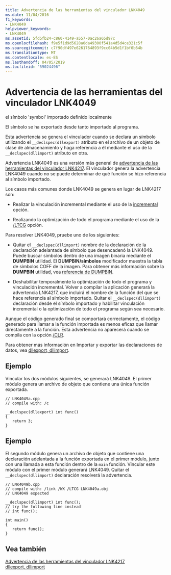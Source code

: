 ```yaml
---
title: Advertencia de las herramientas del vinculador LNK4049
ms.date: 11/04/2016
f1_keywords:
- LNK4049
helpviewer_keywords:
- LNK4049
ms.assetid: 5fd5fb24-c860-4149-a557-0ac26a65d97c
ms.openlocfilehash: f9e5f1d9d5628a0da49300f541a4d5d4ce321c5f
ms.sourcegitcommit: c7f90df497e6261764893f9cc04b5d1f1bf0b64b
ms.translationtype: MT
ms.contentlocale: es-ES
ms.lasthandoff: 04/05/2019
ms.locfileid: "59024496"
---
```

# <a name="linker-tools-warning-lnk4049"></a>Advertencia de las herramientas del vinculador LNK4049

el símbolo 'symbol' importado definido localmente

El símbolo se ha exportado desde tanto importado al programa.

Esta advertencia se genera el vinculador cuando se declara un símbolo utilizando el `__declspec(dllexport)` atributo en el archivo de un objeto de clase de almacenamiento y haga referencia a él mediante el uso de la `__declspec(dllimport)` atributo en otra.

Advertencia LNK4049 es una versión más general de [advertencia de las herramientas del vinculador LNK4217](../../error-messages/tool-errors/linker-tools-warning-lnk4217.md). El vinculador genera la advertencia LNK4049 cuando no se puede determinar de qué función se hizo referencia al símbolo importado.

Los casos más comunes donde LNK4049 se genera en lugar de LNK4217 son:

- Realizar la vinculación incremental mediante el uso de la [incremental](../../build/reference/incremental-link-incrementally.md) opción.

- Realizando la optimización de todo el programa mediante el uso de la [/LTCG](../../build/reference/ltcg-link-time-code-generation.md) opción.

Para resolver LNK4049, pruebe uno de los siguientes:

- Quitar el `__declspec(dllimport)` nombre de la declaración de la declaración adelantada de símbolo que desencadenó la LNK4049. Puede buscar símbolos dentro de una imagen binaria mediante el **DUMPBIN** utilidad. El **DUMPBIN/símbolos** modificador muestra la tabla de símbolos COFF de la imagen. Para obtener más información sobre la **DUMPBIN** utilidad, vea [referencia de DUMPBIN](../../build/reference/dumpbin-reference.md).

- Deshabilitar temporalmente la optimización de todo el programa y vinculación incremental. Volver a compilar la aplicación generará la advertencia LNK4217, que incluirá el nombre de la función del que se hace referencia al símbolo importado. Quitar el `__declspec(dllimport)` declaración desde el símbolo importado y habilitar vinculación incremental o la optimización de todo el programa según sea necesario.

Aunque el código generado final se comportará correctamente, el código generado para llamar a la función importada es menos eficaz que llamar directamente a la función. Esta advertencia no aparecerá cuando se compila con la opción [/CLR](../../build/reference/clr-common-language-runtime-compilation.md).

Para obtener más información en Importar y exportar las declaraciones de datos, vea [dllexport, dllimport](../../cpp/dllexport-dllimport.md).

## <a name="example"></a>Ejemplo

Vincular los dos módulos siguientes, se generará LNK4049. El primer módulo genera un archivo de objeto que contiene una única función exportada.

```
// LNK4049a.cpp
// compile with: /c

__declspec(dllexport) int func()
{
   return 3;
}
```

## <a name="example"></a>Ejemplo

El segundo módulo genera un archivo de objeto que contiene una declaración adelantada a la función exportada en el primer módulo, junto con una llamada a esta función dentro de la `main` función. Vincular este módulo con el primer módulo generará LNK4049. Quitar el `__declspec(dllimport)` declaración resolverá la advertencia.

```
// LNK4049b.cpp
// compile with: /link /WX /LTCG LNK4049a.obj
// LNK4049 expected

__declspec(dllimport) int func();
// try the following line instead
// int func();

int main()
{
   return func();
}
```

## <a name="see-also"></a>Vea también

[Advertencia de las herramientas del vinculador LNK4217](../../error-messages/tool-errors/linker-tools-warning-lnk4217.md)<br/>
[dllexport, dllimport](../../cpp/dllexport-dllimport.md)